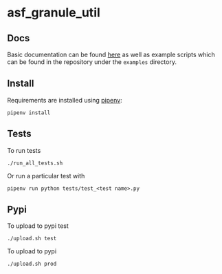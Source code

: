 # asf_granule_util

## Docs

Basic documentation can be found [here](http://asf-granule-util-docs.s3-website-us-west-2.amazonaws.com/)
as well as example scripts which can be found in the repository under the `examples` directory.


## Install
Requirements are installed using [pipenv](https://docs.pipenv.org/):

    pipenv install

## Tests
To run tests

    ./run_all_tests.sh

Or run a particular test with

    pipenv run python tests/test_<test name>.py

## Pypi

To upload to pypi test

    ./upload.sh test


To upload to pypi

    ./upload.sh prod
